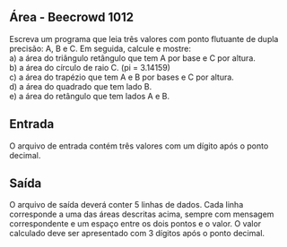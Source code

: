 ## Área - Beecrowd 1012

Escreva um programa que leia três valores com ponto flutuante de dupla precisão: A, B e C. Em seguida, calcule e mostre:
<br/>a) a área do triângulo retângulo que tem A por base e C por altura.
<br/>b) a área do círculo de raio C. (pi = 3.14159)
<br/>c) a área do trapézio que tem A e B por bases e C por altura.
<br/>d) a área do quadrado que tem lado B.
<br/>e) a área do retângulo que tem lados A e B.

## Entrada
O arquivo de entrada contém três valores com um dígito após o ponto decimal.

## Saída
O arquivo de saída deverá conter 5 linhas de dados. Cada linha corresponde a uma das áreas descritas acima, sempre com mensagem correspondente e um espaço entre os dois pontos e o valor. O valor calculado deve ser apresentado com 3 dígitos após o ponto decimal.
